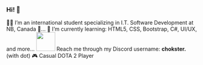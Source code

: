 ### Hi! 👋

<div style="list-style:none;">
🧑‍💻 I’m an international student specializing in I.T. Software Development at NB, Canada 🍁...
🌱 I’m currently learning: HTML5, CSS, Bootstrap, C#, UI/UX, and more...
<img src="https://user-images.githubusercontent.com/74038190/235294015-47144047-25ab-417c-af1b-6746820a20ff.gif" width="50"> Reach me through my Discord username: <b>chokster.</b> (with dot)
🎮 Casual DOTA 2 Player
</div>

